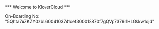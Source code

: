 *** Welcome to KloverCloud ***

On-Boarding No: &#34;5Qhta7uZKZY0zbL6004103741cef300018870f7gQVp7379i1HLGkkw1ojd&#34;
